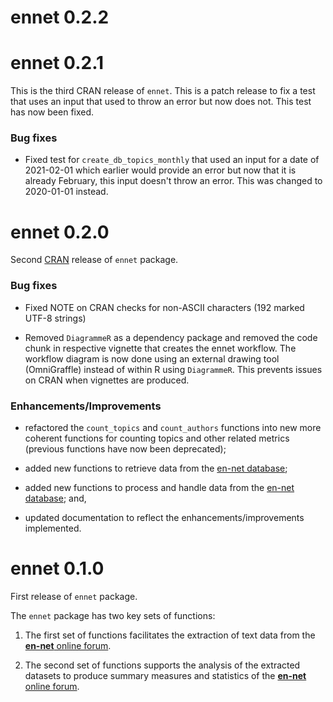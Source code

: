 # ennet 0.2.2

# ennet 0.2.1

This is the third CRAN release of `ennet`. This is a patch release to fix a
test that uses an input that used to throw an error but now does not. This
test has now been fixed.

### Bug fixes

* Fixed test for `create_db_topics_monthly` that used an input for a date of
2021-02-01 which earlier would provide an error but now that it is already
February, this input doesn't throw an error. This was changed to
2020-01-01 instead.

# ennet 0.2.0

Second [CRAN](https://cran.r-project.org) release of `ennet` package.

### Bug fixes

* Fixed NOTE on CRAN checks for non-ASCII characters (192 marked UTF-8 strings)

* Removed `DiagrammeR` as a dependency package and removed the code chunk in 
respective vignette that creates the ennet workflow. The workflow diagram is
now done using an external drawing tool (OmniGraffle) instead of within R using
`DiagrammeR`. This prevents issues on CRAN when vignettes are produced.

### Enhancements/Improvements

* refactored the `count_topics` and `count_authors` functions into new more
coherent functions for counting topics and other related metrics (previous
functions have now been deprecated);

* added new functions to retrieve data from the [en-net database](https://github.com/katilingban/ennet_db);

* added new functions to process and handle data from the [en-net database](https://github.com/katilingban/ennet_db); and,

* updated documentation to reflect the enhancements/improvements implemented.

# ennet 0.1.0

First release of `ennet` package.

The `ennet` package has two key sets of functions:

1. The first set of functions facilitates the extraction of text data from the 
[**en-net** online forum](https://www.en-net.org). 

2. The second set of functions supports the analysis of the extracted datasets 
to produce summary measures and statistics of the 
[**en-net** online forum](https://www.en-net.org).

